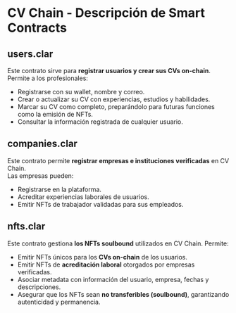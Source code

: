 # CV Chain - Descripción de Smart Contracts

## users.clar
Este contrato sirve para **registrar usuarios y crear sus CVs on-chain**.  
Permite a los profesionales:  
- Registrarse con su wallet, nombre y correo.  
- Crear o actualizar su CV con experiencias, estudios y habilidades.  
- Marcar su CV como completo, preparándolo para futuras funciones como la emisión de NFTs.  
- Consultar la información registrada de cualquier usuario.

## companies.clar
Este contrato permite **registrar empresas e instituciones verificadas** en CV Chain.  
Las empresas pueden:  
- Registrarse en la plataforma.  
- Acreditar experiencias laborales de usuarios.  
- Emitir NFTs de trabajador validadas para sus empleados.

## nfts.clar
Este contrato gestiona **los NFTs soulbound** utilizados en CV Chain.
Permite:
* Emitir NFTs únicos para los **CVs on-chain** de los usuarios.
* Emitir NFTs de **acreditación laboral** otorgados por empresas verificadas.
* Asociar metadata con información del usuario, empresa, fechas y descripciones.
* Asegurar que los NFTs sean **no transferibles (soulbound)**, garantizando autenticidad y permanencia.

